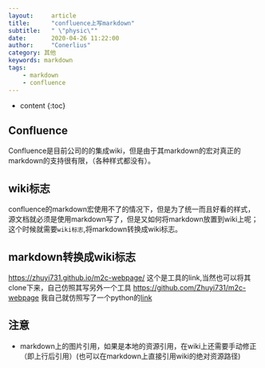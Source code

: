 ```yaml
---
layout:     article
title:      "confluence上写markdown"
subtitle:   " \"physic\""
date:       2020-04-26 11:22:00
author:     "Conerlius"
category: 其他
keywords: markdown
tags:
    - markdown
    - confluence
---
```


* content
{:toc}

## Confluence
Confluence是目前公司的的集成wiki，但是由于其markdown的宏对真正的markdown的支持很有限，（各种样式都没有）。
## wiki标志
confluence的markdown宏使用不了的情况下，但是为了统一而且好看的样式，源文档就必须是使用markdown写了，但是又如何将markdown放置到wiki上呢；这个时候就需要`wiki标志`,将markdown转换成wiki标志。
## markdown转换成wiki标志
https://zhuyi731.github.io/m2c-webpage/ 这个是工具的link,当然也可以将其clone下来，自己仿照其写另外一个工具 https://github.com/Zhuyi731/m2c-webpage
我自己就仿照写了一个python的[link](https://github.com/Conerlius/ConvertMarkdownToConfluence)

## 注意
- markdown上的图片引用，如果是本地的资源引用，在wiki上还需要手动修正（即上行后引用）(也可以在markdown上直接引用wiki的绝对资源路径)
